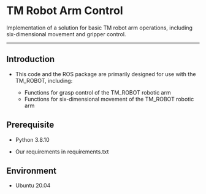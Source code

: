 # TM Robot Arm Control

Implementation of a solution for basic TM robot arm operations, including six-dimensional movement and gripper control.

***

## **Introduction**

- This code and the ROS package are primarily designed for use with the TM_ROBOT, including:

   - Functions for grasp control of the TM_ROBOT robotic arm
   - Functions for six-dimensional movement of the TM_ROBOT robotic arm

## Prerequisite

* Python 3.8.10

* Our requirements in requirements.txt

## Environment

* Ubuntu 20.04   
